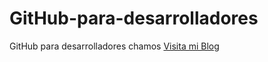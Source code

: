 # GitHub-para-desarrolladores
GitHub para desarrolladores chamos
[Visita mi Blog](https://www.youtube.com/)
